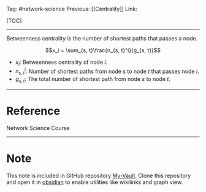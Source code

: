 Tag: #network-science 
Previous: [[Centrality]]
Link: 

[TOC]

---

Betweenness centrality is the number of shortest paths that passes a node.

$$x_i = \sum_{s, t}\frac{n_{s, t}^i}{g_{s, t}}$$

- $x_i$: Betweenness centrality of node $i$.
- $n_{s, t}^i$: Number of shortest paths from node $s$ to node $t$ that passes node $i$.
- $g_{s, t}$: The total number of shortest path from node $s$ to node $t$.

---

# Reference

Network Science Course

---

# Note

This note is included in GitHub repository [My-Vault](https://github.com/LittleD3092/My-Vault.git). Clone this repository and open it in [obsidian](https://obsidian.md/) to enable utilities like wikilinks and graph view.